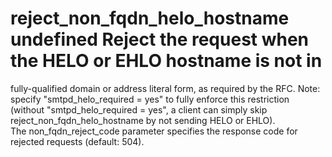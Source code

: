 # reject_non_fqdn_helo_hostname undefined Reject the request when the HELO or EHLO hostname is not in
fully-qualified domain or address literal form, as required by the
RFC. Note: specify
"smtpd_helo_required = yes" to fully enforce this restriction
(without "smtpd_helo_required = yes", a client can simply skip
reject_non_fqdn_helo_hostname by not sending HELO or EHLO).  
The non_fqdn_reject_code parameter specifies the response code for
rejected requests (default: 504).
